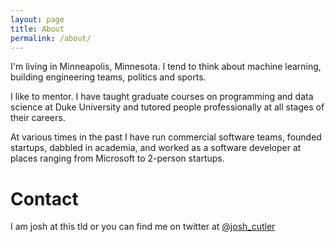 ```yaml
---
layout: page
title: About
permalink: /about/
---
```

I'm living in Minneapolis, Minnesota.  I tend to think about machine learning, building engineering teams, politics and sports.

I like to mentor. I have taught graduate courses on programming and data science at Duke University and tutored people professionally at all stages of their careers.

At various times in the past I have run commercial software teams, founded startups, dabbled in academia, and worked as a software developer at places ranging from Microsoft to 2-person startups.  


# Contact

I am josh at this tld or you can find me on twitter at [@josh_cutler](https://twitter.com/josh_cutler)